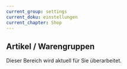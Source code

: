 ```yaml
---
current_group: settings
current_doku: einstellungen
current_chapter: Shop
---
```


## Artikel / Warengruppen

Dieser Bereich wird aktuell für Sie überarbeitet.